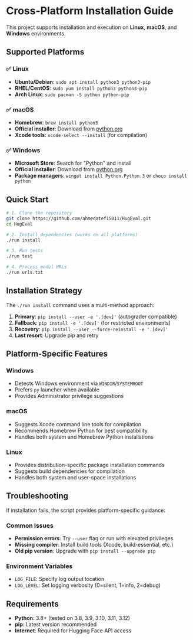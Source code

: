 # Cross-Platform Installation Guide

This project supports installation and execution on **Linux**, **macOS**, and **Windows** environments.

## Supported Platforms

### ✅ Linux
- **Ubuntu/Debian**: `sudo apt install python3 python3-pip`
- **RHEL/CentOS**: `sudo yum install python3 python3-pip`
- **Arch Linux**: `sudo pacman -S python python-pip`

### ✅ macOS
- **Homebrew**: `brew install python3`
- **Official installer**: Download from [python.org](https://python.org)
- **Xcode tools**: `xcode-select --install` (for compilation)

### ✅ Windows
- **Microsoft Store**: Search for "Python" and install
- **Official installer**: Download from [python.org](https://python.org)
- **Package managers**: `winget install Python.Python.3` or `choco install python`

## Quick Start

```bash
# 1. Clone the repository
git clone https://github.com/ahmedatef15011/HugEval.git
cd HugEval

# 2. Install dependencies (works on all platforms)
./run install

# 3. Run tests
./run test

# 4. Process model URLs
./run urls.txt
```

## Installation Strategy

The `./run install` command uses a multi-method approach:

1. **Primary**: `pip install --user -e '.[dev]'` (autograder compatible)
2. **Fallback**: `pip install -e '.[dev]'` (for restricted environments)
3. **Recovery**: `pip install --user --force-reinstall -e '.[dev]'`
4. **Last resort**: Upgrade pip and retry

## Platform-Specific Features

### Windows
- Detects Windows environment via `WINDIR`/`SYSTEMROOT`
- Prefers `py` launcher when available
- Provides Administrator privilege suggestions

### macOS
- Suggests Xcode command line tools for compilation
- Recommends Homebrew Python for best compatibility
- Handles both system and Homebrew Python installations

### Linux
- Provides distribution-specific package installation commands
- Suggests build dependencies for compilation
- Handles both system and user-space installations

## Troubleshooting

If installation fails, the script provides platform-specific guidance:

### Common Issues
- **Permission errors**: Try `--user` flag or run with elevated privileges
- **Missing compiler**: Install build tools (Xcode, build-essential, etc.)
- **Old pip version**: Upgrade with `pip install --upgrade pip`

### Environment Variables
- `LOG_FILE`: Specify log output location
- `LOG_LEVEL`: Set logging verbosity (0=silent, 1=info, 2=debug)

## Requirements

- **Python**: 3.8+ (tested on 3.8, 3.9, 3.10, 3.11, 3.12)
- **pip**: Latest version recommended
- **Internet**: Required for Hugging Face API access
